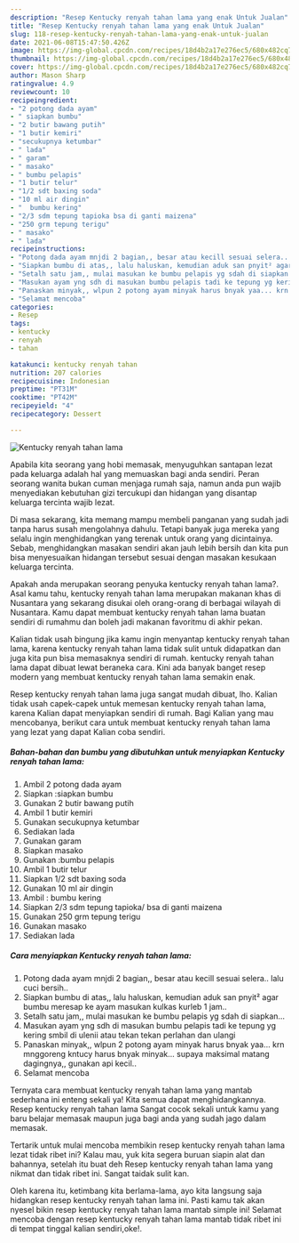 ```yaml
---
description: "Resep Kentucky renyah tahan lama yang enak Untuk Jualan"
title: "Resep Kentucky renyah tahan lama yang enak Untuk Jualan"
slug: 118-resep-kentucky-renyah-tahan-lama-yang-enak-untuk-jualan
date: 2021-06-08T15:47:50.426Z
image: https://img-global.cpcdn.com/recipes/18d4b2a17e276ec5/680x482cq70/kentucky-renyah-tahan-lama-foto-resep-utama.jpg
thumbnail: https://img-global.cpcdn.com/recipes/18d4b2a17e276ec5/680x482cq70/kentucky-renyah-tahan-lama-foto-resep-utama.jpg
cover: https://img-global.cpcdn.com/recipes/18d4b2a17e276ec5/680x482cq70/kentucky-renyah-tahan-lama-foto-resep-utama.jpg
author: Mason Sharp
ratingvalue: 4.9
reviewcount: 10
recipeingredient:
- "2 potong dada ayam"
- " siapkan bumbu"
- "2 butir bawang putih"
- "1 butir kemiri"
- "secukupnya ketumbar"
- " lada"
- " garam"
- " masako"
- " bumbu pelapis"
- "1 butir telur"
- "1/2 sdt baxing soda"
- "10 ml air dingin"
- "  bumbu kering"
- "2/3 sdm tepung tapioka bsa di ganti maizena"
- "250 grm tepung terigu"
- " masako"
- " lada"
recipeinstructions:
- "Potong dada ayam mnjdi 2 bagian,, besar atau kecill sesuai selera.. lalu cuci bersih.."
- "Siapkan bumbu di atas,, lalu haluskan, kemudian aduk san pnyit² agar bumbu meresap ke ayam masukan kulkas kurleb 1 jam.."
- "Setalh satu jam,, mulai masukan ke bumbu pelapis yg sdah di siapkan..."
- "Masukan ayam yng sdh di masukan bumbu pelapis tadi ke tepung yg kering smbil di ulenii atau tekan tekan perlahan dan ulangi"
- "Panaskan minyak,, wlpun 2 potong ayam minyak harus bnyak yaa... krn mnggoreng kntucy harus bnyak minyak... supaya maksimal matang dagingnya,, gunakan api kecil.."
- "Selamat mencoba"
categories:
- Resep
tags:
- kentucky
- renyah
- tahan

katakunci: kentucky renyah tahan 
nutrition: 207 calories
recipecuisine: Indonesian
preptime: "PT31M"
cooktime: "PT42M"
recipeyield: "4"
recipecategory: Dessert

---
```



![Kentucky renyah tahan lama](https://img-global.cpcdn.com/recipes/18d4b2a17e276ec5/680x482cq70/kentucky-renyah-tahan-lama-foto-resep-utama.jpg)

Apabila kita seorang yang hobi memasak, menyuguhkan santapan lezat pada keluarga adalah hal yang memuaskan bagi anda sendiri. Peran seorang  wanita bukan cuman menjaga rumah saja, namun anda pun wajib menyediakan kebutuhan gizi tercukupi dan hidangan yang disantap keluarga tercinta wajib lezat.

Di masa  sekarang, kita memang mampu membeli panganan yang sudah jadi tanpa harus susah mengolahnya dahulu. Tetapi banyak juga mereka yang selalu ingin menghidangkan yang terenak untuk orang yang dicintainya. Sebab, menghidangkan masakan sendiri akan jauh lebih bersih dan kita pun bisa menyesuaikan hidangan tersebut sesuai dengan masakan kesukaan keluarga tercinta. 



Apakah anda merupakan seorang penyuka kentucky renyah tahan lama?. Asal kamu tahu, kentucky renyah tahan lama merupakan makanan khas di Nusantara yang sekarang disukai oleh orang-orang di berbagai wilayah di Nusantara. Kamu dapat membuat kentucky renyah tahan lama buatan sendiri di rumahmu dan boleh jadi makanan favoritmu di akhir pekan.

Kalian tidak usah bingung jika kamu ingin menyantap kentucky renyah tahan lama, karena kentucky renyah tahan lama tidak sulit untuk didapatkan dan juga kita pun bisa memasaknya sendiri di rumah. kentucky renyah tahan lama dapat dibuat lewat beraneka cara. Kini ada banyak banget resep modern yang membuat kentucky renyah tahan lama semakin enak.

Resep kentucky renyah tahan lama juga sangat mudah dibuat, lho. Kalian tidak usah capek-capek untuk memesan kentucky renyah tahan lama, karena Kalian dapat menyiapkan sendiri di rumah. Bagi Kalian yang mau mencobanya, berikut cara untuk membuat kentucky renyah tahan lama yang lezat yang dapat Kalian coba sendiri.

<!--inarticleads1-->

##### Bahan-bahan dan bumbu yang dibutuhkan untuk menyiapkan Kentucky renyah tahan lama:

1. Ambil 2 potong dada ayam
1. Siapkan  :siapkan bumbu
1. Gunakan 2 butir bawang putih
1. Ambil 1 butir kemiri
1. Gunakan secukupnya ketumbar
1. Sediakan  lada
1. Gunakan  garam
1. Siapkan  masako
1. Gunakan  :bumbu pelapis
1. Ambil 1 butir telur
1. Siapkan 1/2 sdt baxing soda
1. Gunakan 10 ml air dingin
1. Ambil  : bumbu kering
1. Siapkan 2/3 sdm tepung tapioka/ bsa di ganti maizena
1. Gunakan 250 grm tepung terigu
1. Gunakan  masako
1. Sediakan  lada




<!--inarticleads2-->

##### Cara menyiapkan Kentucky renyah tahan lama:

1. Potong dada ayam mnjdi 2 bagian,, besar atau kecill sesuai selera.. lalu cuci bersih..
1. Siapkan bumbu di atas,, lalu haluskan, kemudian aduk san pnyit² agar bumbu meresap ke ayam masukan kulkas kurleb 1 jam..
1. Setalh satu jam,, mulai masukan ke bumbu pelapis yg sdah di siapkan...
1. Masukan ayam yng sdh di masukan bumbu pelapis tadi ke tepung yg kering smbil di ulenii atau tekan tekan perlahan dan ulangi
1. Panaskan minyak,, wlpun 2 potong ayam minyak harus bnyak yaa... krn mnggoreng kntucy harus bnyak minyak... supaya maksimal matang dagingnya,, gunakan api kecil..
1. Selamat mencoba




Ternyata cara membuat kentucky renyah tahan lama yang mantab sederhana ini enteng sekali ya! Kita semua dapat menghidangkannya. Resep kentucky renyah tahan lama Sangat cocok sekali untuk kamu yang baru belajar memasak maupun juga bagi anda yang sudah jago dalam memasak.

Tertarik untuk mulai mencoba membikin resep kentucky renyah tahan lama lezat tidak ribet ini? Kalau mau, yuk kita segera buruan siapin alat dan bahannya, setelah itu buat deh Resep kentucky renyah tahan lama yang nikmat dan tidak ribet ini. Sangat taidak sulit kan. 

Oleh karena itu, ketimbang kita berlama-lama, ayo kita langsung saja hidangkan resep kentucky renyah tahan lama ini. Pasti kamu tak akan nyesel bikin resep kentucky renyah tahan lama mantab simple ini! Selamat mencoba dengan resep kentucky renyah tahan lama mantab tidak ribet ini di tempat tinggal kalian sendiri,oke!.

